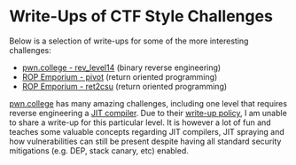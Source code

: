 # Write-Ups of CTF Style Challenges

Below is a selection of write-ups for some of the more interesting challenges:
- [pwn.college - rev_level14](./pwn.college/2020/04-Rev/14_testing1/index.html) (binary reverse engineering)
- [ROP Emporium - pivot](./rop_emporium/solutions/x86_64/07-pivot/index.html) (return oriented programming)
- [ROP Emporium - ret2csu](./rop_emporium/solutions/x86_64/08-ret2csu/index.html) (return oriented programming)

[pwn.college](https://pwn.college/) has many amazing challenges, including one level that requires reverse engineering a [JIT compiler](https://github.com/pwncollege/challenges/raw/master/toddler1/level8_testing1). Due to their [write-up policy](https://pwn.college/#collaboration-livestream-and-writeup-policy), I am unable to share a write-up for this particular level. It is however a lot of fun and teaches some valuable concepts regarding JIT compilers, JIT spraying and how vulnerabilities can still be present despite having all standard security mitigations (e.g. DEP, stack canary, etc) enabled.
